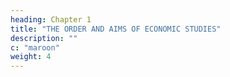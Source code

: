 ```yaml
---
heading: Chapter 1
title: "THE ORDER AND AIMS OF ECONOMIC STUDIES"
description: ""
c: "maroon"
weight: 4
---
```

